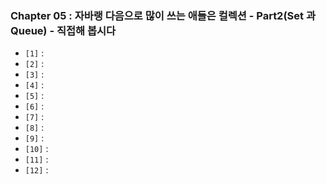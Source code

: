 
### Chapter 05 : 자바랭 다음으로 많이 쓰는 애들은 컬렉션 - Part2(Set 과 Queue) - 직접해 봅시다

- `[1]` : 
- `[2]` : 
- `[3]` : 
- `[4]` : 
- `[5]` : 
- `[6]` : 
- `[7]` : 
- `[8]` : 
- `[9]` : 
- `[10]` : 
- `[11]` : 
- `[12]` : 

